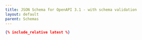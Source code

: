 ```yaml
---
title: JSON Schema for OpenAPI 3.1 - with schema validation
layout: default
parent: Schemas
---
```


```json
{% include_relative latest %}
```